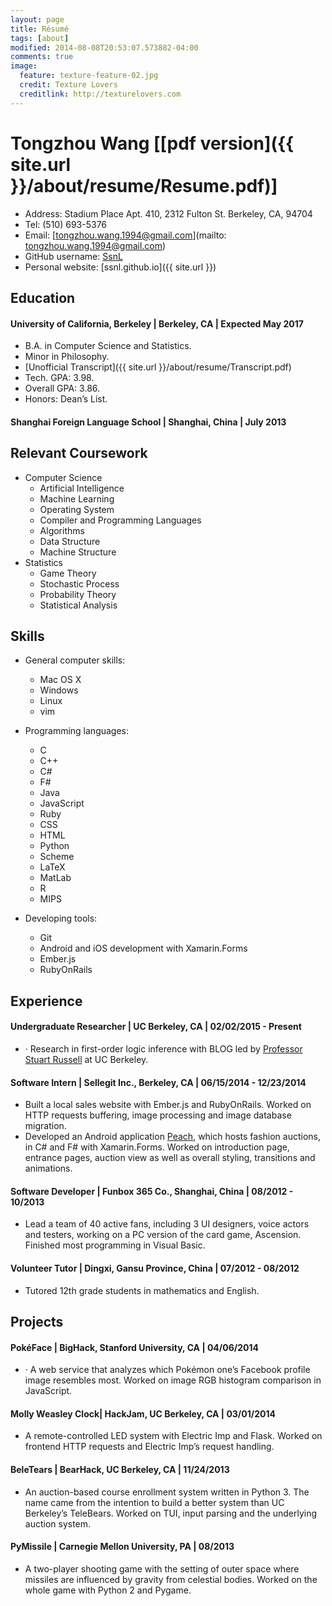 ```yaml
---
layout: page
title: Résumé
tags: [about]
modified: 2014-08-08T20:53:07.573882-04:00
comments: true
image:
  feature: texture-feature-02.jpg
  credit: Texture Lovers
  creditlink: http://texturelovers.com
---
```


# Tongzhou Wang [[pdf version]({{ site.url }}/about/resume/Resume.pdf)]
+ Address: Stadium Place Apt. 410, 2312 Fulton St. Berkeley, CA, 94704
+ Tel: (510) 693-5376 
+ Email: [tongzhou.wang.1994@gmail.com](mailto: tongzhou.wang.1994@gmail.com)
+ GitHub username: [SsnL](https://github.com/SsnL/)
+ Personal website: [ssnl.github.io]({{ site.url }})## Education#### University of California, Berkeley | Berkeley, CA | Expected May 2017+ B.A. in Computer Science and Statistics.+ Minor in Philosophy.+ [Unofficial Transcript]({{ site.url }}/about/resume/Transcript.pdf)+ Tech. GPA: 3.98. 
+ Overall GPA: 3.86. 
+ Honors: Dean’s List.#### Shanghai Foreign Language School | Shanghai, China | July 2013## Relevant Coursework
+ Computer Science    + Artificial Intelligence    + Machine Learning    + Operating System    + Compiler and Programming Languages    + Algorithms    + Data Structure    + Machine Structure
+ Statistics    + Game Theory    + Stochastic Process    + Probability Theory    + Statistical Analysis## Skills+ General computer skills:     + Mac OS X    + Windows    + Linux    + vim
+ Programming languages:
    + C
    + C++
    + C#
    + F#
    + Java
    + JavaScript
    + Ruby
    + CSS
    + HTML
    + Python
    + Scheme
    + LaTeX
    + MatLab
    + R
    + MIPS
    + Developing tools: 
    + Git
    + Android and iOS development with Xamarin.Forms
    + Ember.js
    + RubyOnRails ## Experience#### Undergraduate Researcher | UC Berkeley, CA | 02/02/2015 - Present
+ ·	Research in first-order logic inference with BLOG led by [Professor Stuart Russell](http://www.cs.berkeley.edu/~russell/) at UC Berkeley.#### Software Intern | Sellegit Inc., Berkeley, CA | 06/15/2014 - 12/23/2014+ Built a local sales website with Ember.js and RubyOnRails. Worked on HTTP requests buffering, image processing and image database migration.+ Developed an Android application [Peach](https://peachapp.com/), which hosts fashion auctions, in C# and F# with Xamarin.Forms.   Worked on introduction page, entrance pages, auction view as well as overall styling, transitions and animations. #### Software Developer | Funbox 365 Co., Shanghai, China | 08/2012 - 10/2013+ Lead a team of 40 active fans, including 3 UI designers, voice actors and testers, working on a PC version of the card game, Ascension. Finished most programming in Visual Basic. #### Volunteer Tutor | Dingxi, Gansu Province, China | 07/2012 - 08/2012+ Tutored 12th grade students in mathematics and English. ## Projects #### PokéFace | BigHack, Stanford University, CA | 04/06/2014 + ·	A web service that analyzes which Pokémon one’s Facebook profile image resembles most. 
Worked on image RGB histogram comparison in JavaScript.
#### Molly Weasley Clock| HackJam, UC Berkeley, CA | 03/01/2014+ A remote-controlled LED system with Electric Imp and Flask. Worked on frontend HTTP requests and Electric Imp’s request handling. 
#### BeleTears | BearHack, UC Berkeley, CA | 11/24/2013+ An auction-based course enrollment system written in Python 3. The name came from the intention to build a better system than UC Berkeley’s TeleBears. 
Worked on TUI, input parsing and the underlying auction system.#### PyMissile | Carnegie Mellon University, PA | 08/2013 + A two-player shooting game with the setting of outer space where missiles are influenced by gravity from celestial bodies. 
Worked on the whole game with Python 2 and Pygame.
